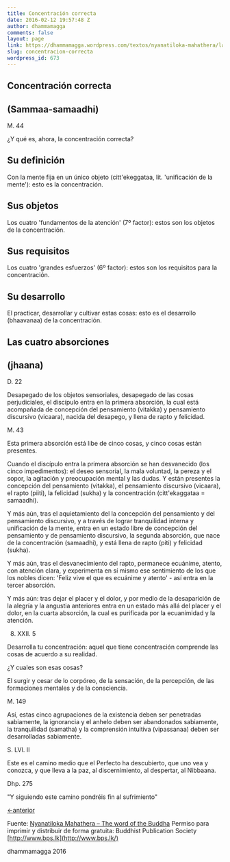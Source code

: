 ```yaml
---
title: Concentración correcta
date: 2016-02-12 19:57:48 Z
author: dhammamagga
comments: false
layout: page
link: https://dhammamagga.wordpress.com/textos/nyanatiloka-mahathera/la-palabra-del-buddha/la-noble-verdad-del-camino-que-lleva-a-la-extincion-del-sufrimiento/concentracion-correcta/
slug: concentracion-correcta
wordpress_id: 673
---
```


## Concentración correcta




## (Sammaa-samaadhi)


M. 44

¿Y qué es, ahora, la concentración correcta?


## Su definición


Con la mente fija en un único objeto (citt'ekeggataa, lit. 'unificación de la mente'): esto es la concentración.


## Sus objetos


Los cuatro 'fundamentos de la atención' (7º factor): estos son los objetos de la concentración.


## Sus requisitos


Los cuatro 'grandes esfuerzos' (6º factor): estos son los requisitos para la concentración.


## Su desarrollo


El practicar, desarrollar y cultivar estas cosas: esto es el desarrollo (bhaavanaa) de la concentración.


## Las cuatro absorciones




## (jhaana)


D. 22

Desapegado de los objetos sensoriales, desapegado de las cosas perjudiciales, el discípulo entra en la primera absorción, la cual está acompañada de concepción del pensamiento (vitakka) y pensamiento discursivo (vicaara), nacida del desapego, y llena de rapto y felicidad.

M. 43

Esta primera absorción está libe de cinco cosas, y cinco cosas están presentes.

Cuando el discípulo entra la primera absorción se han desvanecido (los cinco impedimentos): el deseo sensorial, la mala voluntad, la pereza y el sopor, la agitación y preocupación mental y las dudas. Y están presentes la concepción del pensamiento (vitakka), el pensamiento discursivo (vicaara), el rapto (piiti), la felicidad (sukha) y la concentración (citt'ekaggataa = samaadhi).

Y más aún, tras el aquietamiento del la concepción del pensamiento y del pensamiento discursivo, y a través de lograr tranquilidad interna y unificación de la mente, entra en un estado libre de concepción del pensamiento y de pensamiento discursivo, la segunda absorción, que nace de la concentración (samaadhi), y está llena de rapto (piti) y felicidad (sukha).

Y más aún, tras el desvanecimiento del rapto, permanece ecuánime, atento, con atención clara, y experimenta en sí mismo ese sentimiento de los que los nobles dicen: 'Feliz vive el que es ecuánime y atento' - así entra en la tercer absorción.

Y más aún: tras dejar el placer y el dolor, y por medio de la desaparición de la alegría y la angustia anteriores entra en un estado más allá del placer y el dolor, en la cuarta absorción, la cual es purificada por la ecuanimidad y la atención.

8. XXII. 5

Desarrolla tu concentración: aquel que tiene concentración comprende las cosas de acuerdo a su realidad.

¿Y cuales son esas cosas?

El surgir y cesar de lo corpóreo, de la sensación, de la percepción, de las formaciones mentales y de la consciencia.

M. 149

Así, estas cinco agrupaciones de la existencia deben ser penetradas sabiamente, la ignorancia y el anhelo deben ser abandonados sabiamente, la tranquilidad (samatha) y la comprensión intuitiva (vipassanaa) deben ser desarrolladas sabiamente.

S. LVI. II

Este es el camino medio que el Perfecto ha descubierto, que uno vea y conozca, y que lleva a la paz, al discernimiento, al despertar, al Nibbaana.

Dhp. 275

"Y siguiendo este camino pondréis fin al sufrimiento"




[<-anterior](https://dhammamagga.wordpress.com/textos/nyanatiloka-mahathera/la-palabra-del-buddha/la-noble-verdad-del-camino-que-lleva-a-la-extincion-del-sufrimiento/atencion-correcta/)




Fuente: [Nyanatiloka Mahathera – The word of the Buddha](http://www.enabling.org/ia/vipassana/Archive/N/Nyanatiloka/WOB/index.html)
Permiso para imprimir y distribuir de forma gratuita:
Buddhist Publication Society
[http://www.bps.lk](http://www.bps.lk/)




dhammamagga 2016

